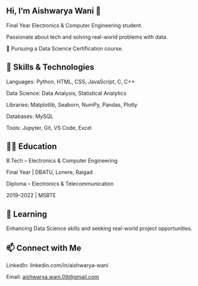 ## Hi, I’m Aishwarya Wani 👋
Final Year Electronics & Computer Engineering student.

Passionate about tech and solving real-world problems with data.

🌱 Pursuing a Data Science Certification course.

## 🔧 Skills & Technologies
Languages: Python, HTML, CSS, JavaScript, C, C++

Data Science: Data Analysis, Statistical Analytics

Libraries: Matplotlib, Seaborn, NumPy, Pandas, Plotly

Databases: MySQL

Tools: Jupyter, Git, VS Code, Excel

## 👩‍🎓 Education
B.Tech – Electronics & Computer Engineering

Final Year | DBATU, Lonere, Raigad

Diploma – Electronics & Telecommunication

2019–2022 | MSBTE

## 🌱 Learning
Enhancing Data Science skills and seeking real-world project opportunities.

## 📫 Connect with Me
LinkedIn: linkedin.com/in/aishwarya-wani

Email: aishwarya.wani.09@gmail.com
